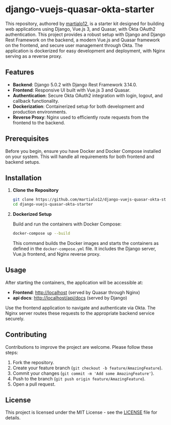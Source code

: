 # django-vuejs-quasar-okta-starter

This repository, authored by [martialo12](https://github.com/martialo12), is a starter kit designed for building web applications using Django, Vue.js 3, and Quasar, with Okta OAuth2 authentication. This project provides a robust setup with Django and Django Rest Framework on the backend, a modern Vue.js and Quasar framework on the frontend, and secure user management through Okta. The application is dockerized for easy development and deployment, with Nginx serving as a reverse proxy.

## Features

- **Backend**: Django 5.0.2 with Django Rest Framework 3.14.0.
- **Frontend**: Responsive UI built with Vue.js 3 and Quasar.
- **Authentication**: Secure Okta OAuth2 integration with login, logout, and callback functionality.
- **Dockerization**: Containerized setup for both development and production environments.
- **Reverse Proxy**: Nginx used to efficiently route requests from the frontend to the backend.

## Prerequisites

Before you begin, ensure you have Docker and Docker Compose installed on your system. This will handle all requirements for both frontend and backend setups.

## Installation

1. **Clone the Repository**

    ```bash
    git clone https://github.com/martialo12/django-vuejs-quasar-okta-starter.git
    cd django-vuejs-quasar-okta-starter
    ```

2. **Dockerized Setup**

    Build and run the containers with Docker Compose:

    ```bash
    docker-compose up --build
    ```

    This command builds the Docker images and starts the containers as defined in the `docker-compose.yml` file. It includes the Django server, Vue.js frontend, and Nginx reverse proxy.

## Usage

After starting the containers, the application will be accessible at:
- **Frontend**: [http://localhost](http://localhost) (served by Quasar through Nginx)
- **api docs**: [http://localhost/api/docs](http://localhost/api/docs) (served by Django)

Use the frontend application to navigate and authenticate via Okta. The Nginx server routes these requests to the appropriate backend service securely.

## Contributing

Contributions to improve the project are welcome. Please follow these steps:
1. Fork the repository.
2. Create your feature branch (`git checkout -b feature/AmazingFeature`).
3. Commit your changes (`git commit -m 'Add some AmazingFeature'`).
4. Push to the branch (`git push origin feature/AmazingFeature`).
5. Open a pull request.

## License

This project is licensed under the MIT License - see the [LICENSE](LICENSE) file for details.
